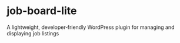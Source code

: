 # job-board-lite
A lightweight, developer‑friendly WordPress plugin for managing and displaying job listings
